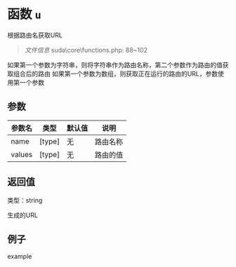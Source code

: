 # 函数 `u`

根据路由名获取URL

> *文件信息* suda\core\functions.php: 88~102


如果第一个参数为字符串，则将字符串作为路由名称，第二个参数作为路由的值获取组合后的路由
如果第一个参数为数组，则获取正在运行的路由的URL，参数使用第一个参数


## 参数


| 参数名 | 类型 | 默认值 | 说明 |
|--------|-----|-------|-------|
| name |  [type] | 无 |  路由名称 |
| values |  [type] | 无 |  路由的值 |



## 返回值

类型：string

 生成的URL



## 例子

example